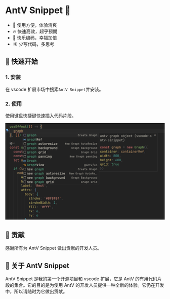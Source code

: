 # AntV Snippet 🩷

- 🌟 使用方便，体验清爽
- 🔥 快速高效，超乎预期
- 💎 快乐编码，幸福加倍
- ☀️ 少写代码，多思考

## 🚀 快速开始

### 1. 安装

在 vscode 扩展市场中搜索`AntV Snippet`并安装。

### 2. 使用

使用键盘快捷键快速插入代码片段。

<img src="/res/image.png" />

## 🥰 贡献

感谢所有为 AntV Snippet 做出贡献的开发人员。

## 📄 关于 AntV Snippet

AntV Snippet 是我的第一个开源项目和 vscode 扩展，它是 AntV 的有用代码片段的集合。它的目的是为使用 AntV 的开发人员提供一种全新的体验。它仍在开发中，所以请随时为它做出贡献。

